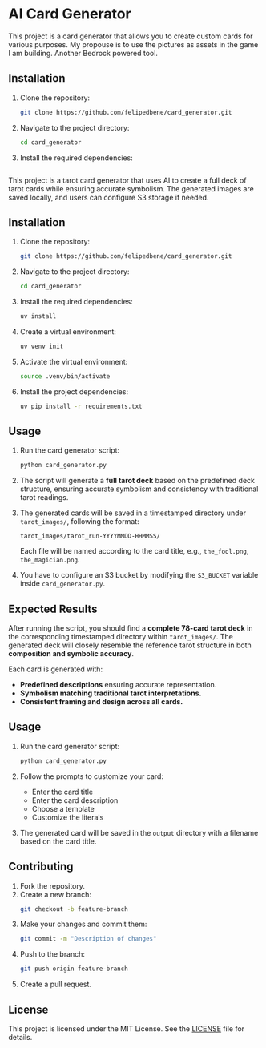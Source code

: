 # AI Card Generator

This project is a card generator that allows you to create custom cards for various purposes. My propouse is to use the pictures as assets in the game I am building. Another Bedrock powered tool.

## Installation

1. Clone the repository:
    ```bash
    git clone https://github.com/felipedbene/card_generator.git
    ```
2. Navigate to the project directory:
    ```bash
    cd card_generator
    ```
3. Install the required dependencies:
    ```bash# Card Generator

This project is a tarot card generator that uses AI to create a full deck of tarot cards while ensuring accurate symbolism. The generated images are saved locally, and users can configure S3 storage if needed.

## Installation

1. Clone the repository:
    ```bash
    git clone https://github.com/felipedbene/card_generator.git
    ```
2. Navigate to the project directory:
    ```bash
    cd card_generator
    ```
3. Install the required dependencies:
    ```bash
    uv install
    ```

4. Create a virtual environment:
    ```bash
    uv venv init
    ```

5. Activate the virtual environment:
    ```bash
    source .venv/bin/activate
    ```

6. Install the project dependencies:
    ```bash
    uv pip install -r requirements.txt
    ```

## Usage

1. Run the card generator script:
    ```bash
    python card_generator.py
    ```
2. The script will generate a **full tarot deck** based on the predefined deck structure, ensuring accurate symbolism and consistency with traditional tarot readings.

3. The generated cards will be saved in a timestamped directory under `tarot_images/`, following the format:
    ```
    tarot_images/tarot_run-YYYYMMDD-HHMMSS/
    ```
    Each file will be named according to the card title, e.g., `the_fool.png`, `the_magician.png`.

4. You have to configure an S3 bucket by modifying the `S3_BUCKET` variable inside `card_generator.py`.

## Expected Results

After running the script, you should find a **complete 78-card tarot deck** in the corresponding timestamped directory within `tarot_images/`. The generated deck will closely resemble the reference tarot structure in both **composition and symbolic accuracy**.

Each card is generated with:
- **Predefined descriptions** ensuring accurate representation.
- **Symbolism matching traditional tarot interpretations.**
- **Consistent framing and design across all cards.**

## Usage

1. Run the card generator script:
    ```bash
    python card_generator.py
    ```
2. Follow the prompts to customize your card:
    - Enter the card title
    - Enter the card description
    - Choose a template
    - Customize the literals

3. The generated card will be saved in the `output` directory with a filename based on the card title.

## Contributing

1. Fork the repository.
2. Create a new branch:
    ```bash
    git checkout -b feature-branch
    ```
3. Make your changes and commit them:
    ```bash
    git commit -m "Description of changes"
    ```
4. Push to the branch:
    ```bash
    git push origin feature-branch
    ```
5. Create a pull request.

## License

This project is licensed under the MIT License. See the [LICENSE](LICENSE) file for details.